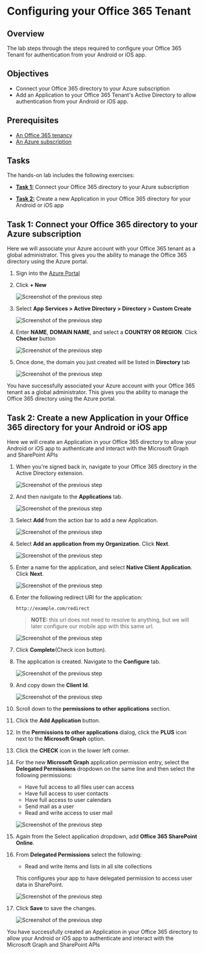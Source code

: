 Configuring your Office 365 Tenant
==================================

## Overview

The lab steps through the steps required to configure your Office 365 Tenant for authentication from your Android or iOS app.

## Objectives
- Connect your Office 365 directory to your Azure subscription
- Add an Application to your Office 365 Tenant's Active Directory to allow authentication from your Android or iOS app.

## Prerequisites

- [An Office 365 tenancy][sign-up-for-o365]
- [An Azure subscription][azure-management-portal]

[sign-up-for-o365]: http://office.microsoft.com/en-nz/business/office-365-enterprise-e3-business-software-FX103030346.aspx
[azure-management-portal]: https://manage.windowsazure.com/

## Tasks

The hands-on lab includes the following exercises:

- [**Task 1:**](#task1) Connect your Office 365 directory to your Azure subscription

- [**Task 2:**](#task2) Create a new Application in your Office 365 directory for your Android or iOS app


<a name="task1"></a>
## Task 1: Connect your Office 365 directory to your Azure subscription

Here we will associate your Azure account with your Office 365 tenant as a global administrator.
This gives you the ability to manage the Office 365 directory using the Azure portal.

01. Sign into the [Azure Portal](https://manage.windowsazure.com/)

02. Click **+ New**

    ![Screenshot of the previous step](img/0001_azure_portal_new_button.png)

03. Select **App Services > Active Directory > Directory > Custom Create**

    ![Screenshot of the previous step](img/0005_custom_create_active_directory.png)

04. Enter **NAME**, **DOMAIN NAME**, and select a **COUNTRY OR REGION**. Click **Checker** button

    ![Screenshot of the previous step](img/00010_create_directory.png)

05. Once done, the domain you just created will be listed in **Directory** tab

    ![Screenshot of the previous step](img/00015_directory_list.png)

You have successfully associated your Azure account with your Office 365 tenant as a global administrator.
This gives you the ability to manage the Office 365 directory using the Azure portal.

<a name="task2"></a>
## Task 2: Create a new Application in your Office 365 directory for your Android or iOS app

Here we will create an Application in your Office 365 directory to allow your Android or iOS app to authenticate and interact with the Microsoft Graph and SharePoint APIs

01. When you're signed back in, navigate to your Office 365 directory in the Active Directory extension.

    ![Screenshot of the previous step](img/00030_navigate_to_active_directory.png)

02. And then navigate to the **Applications** tab.

    ![Screenshot of the previous step](img/00035_navigate_to_applications_tab.png)

03. Select **Add** from the action bar to add a new Application.
    
    ![Screenshot of the previous step](img/00040_add_new_application.png)

04. Select **Add an application from my Organization**. Click **Next**.
    
    ![Screenshot of the previous step](img/00045_add_application_by_my_org.png)

05. Enter a name for the application, and select **Native Client Application**. Click **Next**.

    ![Screenshot of the previous step](img/00050_add_native_application.png)

06. Enter the following redirect URI for the application:

        http://example.com/redirect

    > **NOTE:** this url does not need to resolve to anything, but we will later configure our mobile app with this same url.

    ![Screenshot of the previous step](img/00055_add_redirect_uri.png)

07. Click **Complete**(Check icon button).

08. The application is created. Navigate to the **Configure** tab.

    ![Screenshot of the previous step](img/00060_navigate_to_configure_tab.png)

09. And copy down the **Client Id**.

    ![Screenshot of the previous step](img/00065_copy_down_client_id.png)

10. Scroll down to the **permissions to other applications** section. 

11. Click the **Add Application** button.

12. In the **Permissions to other applications** dialog, click the **PLUS** icon next to the **Microsoft Graph** option.

13. Click the **CHECK** icon in the lower left corner.
 
14. For the new **Microsoft Graph** application permission entry, select the **Delegated Permissions** dropdown on the same line and then select the following permissions:
    * Have full access to all files user can access
	* Have full access to user contacts
	* Have full access to user calendars
	* Send mail as a user
	* Read and write access to user mail
    
    ![Screenshot of the previous step](img/00070_configure_exchange_permissions.png)

12. Again from the Select application dropdown, add **Office 365 SharePoint Online**.

13. From **Delegated Permissions** select the following:

    * Read and write items and lists in all site collections

    This configures your app to have delegated permission to access user data in SharePoint.

    ![Screenshot of the previous step](img/00075_configure_sharepoint_permissions.png)

14. Click **Save** to save the changes.

    ![Screenshot of the previous step](img/00080_save_the_changes.png)

You have successfully created an Application in your Office 365 directory to allow your Android or iOS app to authenticate and interact with the Microsoft Graph and SharePoint APIs
